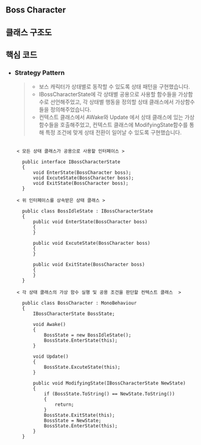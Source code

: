Boss Character
-

클래스 구조도
-

핵심 코드
-

- ### Strategy Pattern
   > - 보스 캐릭터가 상태별로 동작할 수 있도록 상태 패턴을 구현했습니다.
   > - IBossCharacterState에 각 상태별 공용으로 사용할 함수들을 가상함수로 선언해주었고, 각 상태별 행동을 정의할 상태 클래스에서 가상함수들을 정의해주었습니다.
   > - 컨텍스트 클래스에서 AWake와 Update 에서 상태 클래스에 있는 가상 함수들을 호출해주었고, 컨텍스트 클래스에 ModifyingState함수를 통해 특정 조건에 맞게 상태 전환이 일어날 수 있도록 구현했습니다.
<pre>
  <code>
    &lt; 모든 상태 클래스가 공용으로 사용할 인터페이스 &gt;
    
      public interface IBossCharacterState
      {
          void EnterState(BossCharacter boss);
          void ExcuteState(BossCharacter boss);
          void ExitState(BossCharacter boss);
      }
    
    &lt; 위 인터페이스를 상속받은 상태 클래스 &gt;
    
      public class BossIdleState : IBossCharacterState
      {
          public void EnterState(BossCharacter boss)
          {
          }
      
          public void ExcuteState(BossCharacter boss)
          {
          }
      
          public void ExitState(BossCharacter boss)
          {
          }
      }

    &lt; 각 상태 클래스의 가상 함수 실행 및 공용 조건을 판단할 컨텍스트 클래스  &gt;
    
      public class BossCharacter : MonoBehaviour
      {
          IBossCharacterState BossState;
              
          void Awake()
          {
              BossState = new BossIdleState();
              BossState.EnterState(this);
          }
              
          void Update()
          {
              BossState.ExcuteState(this);
          }   
              
          public void ModifyingState(IBossCharacterState NewState)
          {
              if (BossState.ToString() == NewState.ToString())
              {
                  return;
              }
              BossState.ExitState(this);
              BossState = NewState;
              BossState.EnterState(this);
          }
      }
  </code>
</pre>
